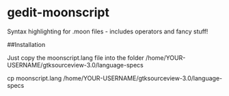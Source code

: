 gedit-moonscript
================

Syntax highlighting for .moon files - includes operators and fancy stuff!

##Installation

Just copy the moonscript.lang file into the folder /home/YOUR-USERNAME/gtksourceview-3.0/language-specs

   cp moonscript.lang /home/YOUR-USERNAME/gtksourceview-3.0/language-specs
